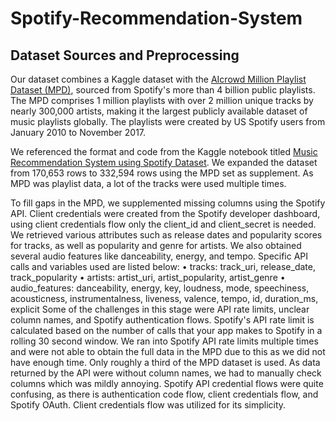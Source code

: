 # Spotify-Recommendation-System

##	Dataset Sources and Preprocessing
Our dataset combines a Kaggle dataset with the [AIcrowd Million Playlist Dataset (MPD)](https://www.aicrowd.com/challenges/spotify-million-playlist-dataset-challenge), sourced from Spotify's more than 4 billion public playlists. The MPD comprises 1 million playlists with over 2 million unique tracks by nearly 300,000 artists, making it the largest publicly available dataset of music playlists globally. The playlists were created by US Spotify users from January 2010 to November 2017.

We referenced the format and code from the Kaggle notebook titled [Music Recommendation System using Spotify Dataset](https://www.kaggle.com/code/vatsalmavani/music-recommendation-system-using-spotify-dataset). We expanded the dataset from 170,653 rows to 332,594 rows using the MPD set as supplement. As MPD was playlist data, a lot of the tracks were used multiple times.


To fill gaps in the MPD, we supplemented missing columns using the Spotify API. Client credentials were created from the Spotify developer dashboard, using client credentials flow only the client_id and client_secret is needed. We retrieved various attributes such as release dates and popularity scores for tracks, as well as popularity and genre for artists. We also obtained several audio features like danceability, energy, and tempo.  Specific API calls and variables used are listed below:
•	tracks: track_uri, release_date, track_popularity
•	artists: artist_uri, artist_popularity, artist_genre
•	audio_features: danceability, energy, key, loudness, mode, speechiness, acousticness, instrumentalness, liveness, valence, tempo, id, duration_ms, explicit
Some of the challenges in this stage were API rate limits, unclear column names, and Spotify authentication flows. Spotify's API rate limit is calculated based on the number of calls that your app makes to Spotify in a rolling 30 second window. We ran into Spotify API rate limits multiple times and were not able to obtain the full data in the MPD due to this as we did not have enough time. Only roughly a third of the MPD dataset is used. As data returned by the API were without column names, we had to manually check columns which was mildly annoying. Spotify API credential flows were quite confusing, as there is authentication code flow, client credentials flow, and Spotify OAuth. Client credentials flow was utilized for its simplicity.

